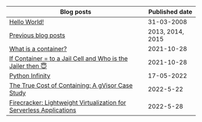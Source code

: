 Blog posts | Published date
------------ | -------------
[Hello World!](https://mahesh-maximus.github.io/mahesh/blog-posts/2008-03/31_hello-world.html) | 31-03-2008
[Previous blog posts](http://maheshdharmasena.blogspot.com/)|2013, 2014, 2015
[What is a container?](https://mahesh-maximus.github.io/mahesh/blog-posts/2021-10/28_what-is-a-container.html) | 2021-10-28
[If Container = to a Jail Cell and Who is the Jailer then 😇](https://mahesh-maximus.github.io/mahesh/blog-posts/2021-10/28_if-container-equals-to-a-Jail-cell-and-who-is-the-jailer.html)| 2021-10-28
[Python Infinity](https://mahesh-maximus.github.io/mahesh/blog-posts/2022-05/17_python-infinity.html)| 17-05-2022
[The True Cost of Containing: A gVisor Case Study]()|2022-5-22
[Firecracker: Lightweight Virtualization for Serverless Applications]()|2022-5-28
